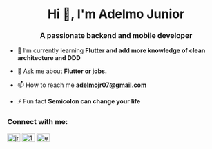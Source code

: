 <h1 align="center">Hi 👋, I'm Adelmo Junior</h1>
<h3 align="center">A passionate backend and mobile developer</h3>

- 🌱 I’m currently learning **Flutter and add more knowledge of clean architecture and DDD**

- 💬 Ask me about **Flutter or jobs.**

- 📫 How to reach me **adelmojr07@gmail.com**

- ⚡ Fun fact **Semicolon can change your life**

<h3 align="left">Connect with me:</h3>
<p align="left">
<a href="https://linkedin.com/in/jradelmo" target="blank"><img align="center" src="https://raw.githubusercontent.com/rahuldkjain/github-profile-readme-generator/master/src/images/icons/Social/linked-in-alt.svg" alt="jradelmo" height="20" width="30" /></a>
<a href="https://stackoverflow.com/users/10111012" target="blank"><img align="center" src="https://raw.githubusercontent.com/rahuldkjain/github-profile-readme-generator/master/src/images/icons/Social/stack-overflow.svg" alt="10111012" height="20" width="30" /></a>
<a href="https://instagram.com/jradelmo.dev" target="blank"><img align="center" src="https://raw.githubusercontent.com/rahuldkjain/github-profile-readme-generator/master/src/images/icons/Social/instagram.svg" alt="euadelminho" height="20" width="30" /></a>
</p>

